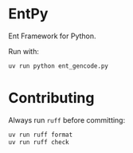 # EntPy

Ent Framework for Python.

Run with:

```bash
uv run python ent_gencode.py
```

# Contributing

Always run `ruff` before committing:

```bash
uv run ruff format
uv run ruff check
```